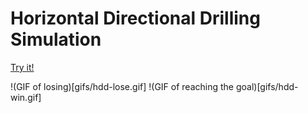# Horizontal Directional Drilling Simulation

[Try it!](https://codingtrain.github.io/Directional-Boring/)

!(GIF of losing)[gifs/hdd-lose.gif] !(GIF of reaching the goal)[gifs/hdd-win.gif]
